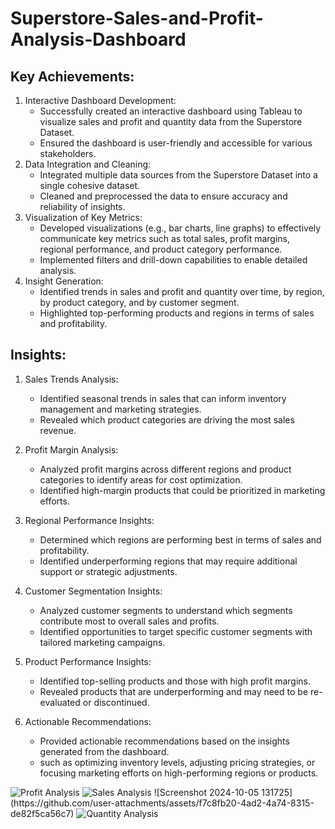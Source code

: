 # Superstore-Sales-and-Profit-Analysis-Dashboard

## Key Achievements:

   1) Interactive Dashboard Development:
        - Successfully created an interactive dashboard using Tableau to visualize sales and profit and quantity data from the Superstore Dataset.
        - Ensured the dashboard is user-friendly and accessible for various stakeholders.
   2) Data Integration and Cleaning:
        - Integrated multiple data sources from the Superstore Dataset into a single cohesive dataset.
        - Cleaned and preprocessed the data to ensure accuracy and reliability of insights.
   3) Visualization of Key Metrics:
        - Developed visualizations (e.g., bar charts, line graphs) to effectively communicate key metrics such as total sales, profit margins, regional performance, and product category performance.
        - Implemented filters and drill-down capabilities to enable detailed analysis.
   4) Insight Generation:
        - Identified trends in sales and profit and quantity over time, by region, by product category, and by customer segment.
        - Highlighted top-performing products and regions in terms of sales and profitability.

## Insights:

   1) Sales Trends Analysis:
        - Identified seasonal trends in sales that can inform inventory management and marketing strategies.
        - Revealed which product categories are driving the most sales revenue.

   2) Profit Margin Analysis:
        - Analyzed profit margins across different regions and product categories to identify areas for cost optimization.
        - Identified high-margin products that could be prioritized in marketing efforts.

   3) Regional Performance Insights:
        - Determined which regions are performing best in terms of sales and profitability.
        - Identified underperforming regions that may require additional support or strategic adjustments.

   4) Customer Segmentation Insights:
        - Analyzed customer segments to understand which segments contribute most to overall sales and profits.
        - Identified opportunities to target specific customer segments with tailored marketing campaigns.

   5) Product Performance Insights:
        - Identified top-selling products and those with high profit margins.
        - Revealed products that are underperforming and may need to be re-evaluated or discontinued.

   6) Actionable Recommendations:
        - Provided actionable recommendations based on the insights generated from the dashboard.
        - such as optimizing inventory levels, adjusting pricing strategies, or focusing marketing efforts on high-performing regions or products.
     
    
  <img src="" alt="Profit Analysis" >
  
  <img src="" alt="Sales Analysis" >
  ![Screenshot 2024-10-05 131725](https://github.com/user-attachments/assets/f7c8fb20-4ad2-4a74-8315-de82f5ca56c7)

  <img src="" alt="Quantity Analysis" >
